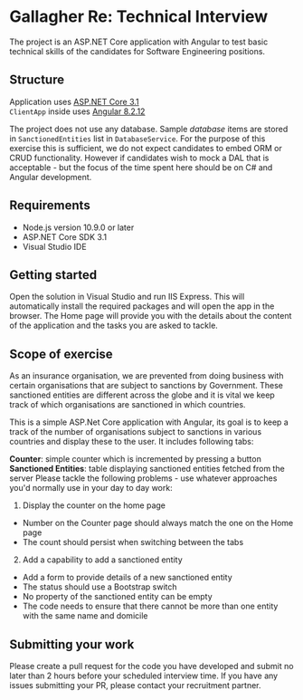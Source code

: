 # Gallagher Re: Technical Interview

The project is an ASP.NET Core application with Angular to test basic technical skills of the candidates for Software Engineering positions.

## Structure
Application uses [ASP.NET Core 3.1](https://docs.microsoft.com/en-gb/aspnet/core/web-api/?view=aspnetcore-3.1)  
`ClientApp` inside uses [Angular 8.2.12](https://v8.angular.io/docs)

The project does not use any database. Sample _database_ items are stored in `SanctionedEntities` list in `DatabaseService`. For the purpose of this exercise this is sufficient, we do not expect candidates to embed ORM or CRUD functionality. However if candidates wish to mock a DAL that is acceptable - but the focus of the time spent here should be on C# and Angular development.

## Requirements
- Node.js version 10.9.0 or later
- ASP.NET Core SDK 3.1
- Visual Studio IDE

## Getting started
Open the solution in Visual Studio and run IIS Express. This will automatically install the required packages and will open the app in the browser. The Home page will provide you with the details about the content of the application and the tasks you are asked to tackle.

## Scope of exercise
As an insurance organisation, we are prevented from doing business with certain organisations that are subject to sanctions by Government. These sanctioned entities are different across the globe and it is vital we keep track of which organisations are sanctioned in which countries.

This is a simple ASP.Net Core application with Angular, its goal is to keep a track of the number of organisations subject to sanctions in various countries and display these to the user. It includes following tabs:

**Counter**: simple counter which is incremented by pressing a button
**Sanctioned Entities**: table displaying sanctioned entities fetched from the server
Please tackle the following problems - use whatever approaches you'd normally use in your day to day work:

1. Display the counter on the home page
* Number on the Counter page should always match the one on the Home page
* The count should persist when switching between the tabs
2. Add a capability to add a sanctioned entity
* Add a form to provide details of a new sanctioned entity
* The status should use a Bootstrap switch
* No property of the sanctioned entity can be empty
* The code needs to ensure that there cannot be more than one entity with the same name and domicile

## Submitting your work
Please create a pull request for the code you have developed and submit no later than 2 hours before your scheduled interview time. If you have any issues submitting your PR, please contact your recruitment partner.
